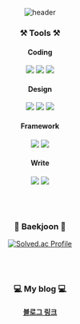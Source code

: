 <div align="center">

![header](https://capsule-render.vercel.app/api?type=waving&color=6ec7f9&height=300&section=header&text=welcome&fontSize=90&animation=fadeIn&fontAlignY=38&desc=Juyoung's%20GitHub%20Profile&descAlignY=51&descAlign=62)

### ⚒️ Tools ⚒️
<p>
  <h4>Coding</h4>
  <img src="https://img.shields.io/badge/Git-blue?style=flat&logo=Git&logoColor=F05032"/></a>
  <img src="https://img.shields.io/badge/GitHub-gray?style=flat&logo=GitHub&logoColor=black"/></a>
  <img src="https://img.shields.io/badge/Visual%20Studio%20Code-007ACC?style=flat&logo=Visual%20Studio%20Code&logoColor=white"/>
  <br>
  <h4>Design</h4>
  <img src="https://img.shields.io/badge/Figma-F24E1E?style=flat&logo=Figma&logoColor=white"/>
  <img src="https://img.shields.io/badge/Adobe%20Photoshop-31A8FF?style=flat&logo=Adobe%20Photoshop&logoColor=white"/>
  <img src="https://img.shields.io/badge/Adobe Illustrator-FF9A00?style=flat-square&logo=Adobe Illustrator&logoColor=white"/>
  <br>
  <h4>Framework</h4>
  <img src="https://img.shields.io/badge/react-61DAFB?style=flat&logo=react&logoColor=black">
  <img src="https://img.shields.io/badge/flutter-61DAFB?style=flat&logo=flutter&logoColor=black">
  <h4>Write</h4>
  <img src="https://img.shields.io/badge/Velog-20C997?style=flat&logo=velog&logoColor=white"/>
  <img src="https://img.shields.io/badge/Notion-181717?style=flat&logo=Notion&logoColor=white"/>
</p>

<br>
<br>

### 📒 Baekjoon 📕

[![Solved.ac Profile](http://mazassumnida.wtf/api/v2/generate_badge?boj=sjy010208)](https://solved.ac/sjy010208/) 

<br>
<br>

### 💻 My blog 💻

#### [블로그 링크](https://velog.io/@sjy1410)

</div>
